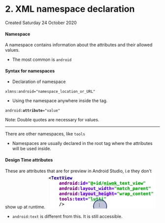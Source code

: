 # 2. XML namespace declaration
Created Saturday 24 October 2020

#### Namespace
A namespace contains information about the attributes and their allowed values.

* The most common is ``android``

	<LinearLayout 
		xmlns:android="http://schemas.android.com/apk/res/android" 
		android:layout_height="500dp"
		>
	<LinearLayout/>


#### Syntax for namespaces

* Declaration of namespace

``xlmns:android="namespace_location_or_URL"``

* Using the namespace anywhere inside the tag.

``android:``**``attribute``**``="value"``

Note: Double quotes are necessary for values.

*****

There are other namespaces, like ``tools``

* Namespaces are usually declared in the root tag where the attributes will be used inside.

	<RootTag xmlns:android="http://schemas.android.com/apk/res/android"
	xmlns:tools="http://schemas.android.com/tools" >


#### Design Time attributes
These are attributes that are for preview in Android Studio, i.e they don't show up at runtime.
![](./2._XML_namespace_declaration/pasted_image.png)

* ``android:text`` is different from this. It is still accessible.


